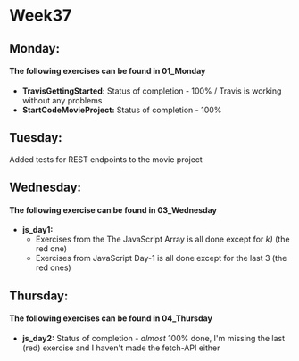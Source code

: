 # Week37

## Monday:
#### The following exercises can be found in 01_Monday
* **TravisGettingStarted:**
Status of completion - 100% / Travis is working without any problems
* **StartCodeMovieProject:**
Status of completion - 100%
## Tuesday:
Added tests for REST endpoints to the movie project
## Wednesday:
#### The following exercise can be found in 03_Wednesday
* **js_day1:**
    - Exercises from the The JavaScript Array is all done except for *k)* (the red one)
    - Exercises from JavaScript Day-1 is all done except for the last 3 (the red ones)
## Thursday:
#### The following exercises can be found in 04_Thursday
* **js_day2:**
Status of completion - *almost* 100% done, I'm missing the last (red) exercise and I haven't made the fetch-API either
